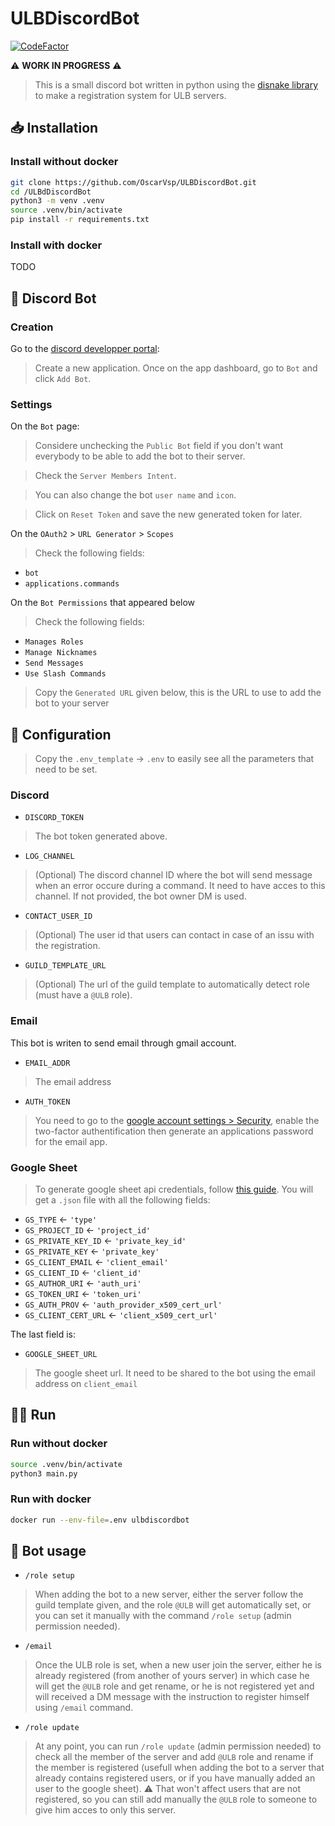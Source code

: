 # ULBDiscordBot

[![CodeFactor](https://www.codefactor.io/repository/github/oscarvsp/ulbdiscordbot/badge)](https://www.codefactor.io/repository/github/oscarvsp/ulbdiscordbot)

⚠️ **WORK IN PROGRESS** ⚠️

> This is a small discord bot written in python using the [disnake library](https://github.com/DisnakeDev/disnake) to make a registration system for ULB servers.

## 📥 Installation

### Install without docker

```bash
git clone https://github.com/OscarVsp/ULBDiscordBot.git
cd /ULBdDiscordBot
python3 -m venv .venv
source .venv/bin/activate
pip install -r requirements.txt
```

### Install with docker

TODO

## 🤖 Discord Bot

### Creation

Go to the [discord developper portal](https://discord.com/developers/applications):

> Create a new application. Once on the app dashboard, go to `Bot` and click `Add Bot`.

### Settings

On the `Bot` page:

> Considere unchecking the `Public Bot` field if you don't want everybody to be able to add the bot to their server.

> Check the `Server Members Intent`.

> You can also change the bot `user name` and `icon`.

> Click on `Reset Token` and save the new generated token for later.

On the `OAuth2` > `URL Generator` > `Scopes`

> Check the following fields:

* `bot`
* `applications.commands`

On the `Bot Permissions` that appeared below

> Check the following fields:

* `Manages Roles`
* `Manage Nicknames`
* `Send Messages`
* `Use Slash Commands`

> Copy the `Generated URL` given below, this is the URL to use to add the bot to your server

## 🔐 Configuration

> Copy the `.env_template` -> `.env` to easily see all the parameters that need to be set.

### Discord

* `DISCORD_TOKEN`

> The bot token generated above.

* `LOG_CHANNEL`

> (Optional) The discord channel ID where the bot will send message when an error occure during a command. It need to have acces to this channel. If not provided, the bot owner DM is used.

* `CONTACT_USER_ID`

> (Optional) The user id that users can contact in case of an issu with the registration.

* `GUILD_TEMPLATE_URL`

> (Optional) The url of the guild template to automatically detect role (must have a `@ULB` role).

### Email

This bot is writen to send email through gmail account.

* `EMAIL_ADDR`

> The email address

* `AUTH_TOKEN`

> You need to go to the [google account settings > Security](https://myaccount.google.com/security?hl=fr), enable the two-factor authentification then generate an applications password for the email app.

### Google Sheet

> To generate google sheet api credentials, follow [this guide](https://medium.com/@a.marenkov/how-to-get-credentials-for-google-sheets-456b7e88c430). You will get a `.json` file with all the following fields:

* `GS_TYPE` <- `'type'`
* `GS_PROJECT_ID` <- `'project_id'`
* `GS_PRIVATE_KEY_ID` <- `'private_key_id'`
* `GS_PRIVATE_KEY` <- `'private_key'`
* `GS_CLIENT_EMAIL` <- `'client_email'`
* `GS_CLIENT_ID` <- `'client_id'`
* `GS_AUTHOR_URI` <- `'auth_uri'`
* `GS_TOKEN_URI` <- `'token_uri'`
* `GS_AUTH_PROV` <- `'auth_provider_x509_cert_url'`
* `GS_CLIENT_CERT_URL` <- `'client_x509_cert_url'`

The last field is:

* `GOOGLE_SHEET_URL`

> The google sheet url. It need to be shared to the bot using the email address on `client_email`

## 🏃🏼 Run

### Run without docker

```bash
source .venv/bin/activate
python3 main.py
```

### Run with docker

```bash
docker run --env-file=.env ulbdiscordbot
```

## 💠 Bot usage

* `/role setup`

> When adding the bot to a new server, either the server follow the guild template given, and the role `@ULB` will get automatically set, or you can set it manually with the command `/role setup` (admin permission needed).

* `/email`

> Once the ULB role is set, when a new user join the server, either he is already registered (from another of yours server) in which case he will get the `@ULB` role and get rename, or he is not registered yet and will received a DM message with the instruction to register himself using `/email` command.

* `/role update`

> At any point, you can run `/role update` (admin permission needed) to check all the member of the server and add `@ULB` role and rename if the member is registered (usefull when adding the bot to a server that already contains registered users, or if you have manually added an user to the google sheet). ⚠️ That won't affect users that are not registered, so you can still add manually the `@ULB` role to someone to give him acces to only this server.
